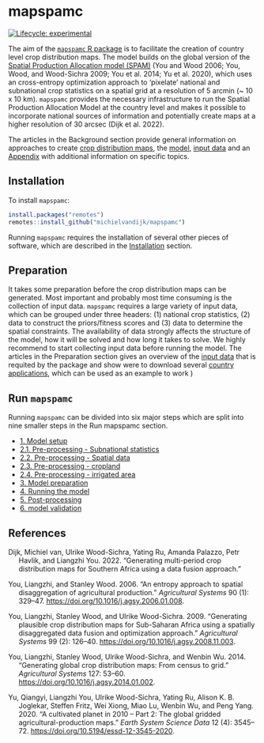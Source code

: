 
<!-- README.md is generated from README.Rmd. Please edit that file -->

# mapspamc

<!-- badges: start -->

[![Lifecycle:
experimental](https://img.shields.io/badge/lifecycle-experimental-orange.svg)](https://www.tidyverse.org/lifecycle/#experimental)
<!-- badges: end -->

The aim of the [`mapspamc` R
package](https://github.com/michielvandijk/mapspamc) is to facilitate
the creation of country level crop distribution maps. The model builds
on the global version of the [Spatial Production Allocation model
(SPAM)](http://www.mapspam.info) (You and Wood 2006; You, Wood, and
Wood-Sichra 2009; You et al. 2014; Yu et al. 2020), which uses an
cross-entropy optimization approach to ‘pixelate’ national and
subnational crop statistics on a spatial grid at a resolution of 5
arcmin (\~ 10 x 10 km). `mapspamc` provides the necessary infrastructure
to run the Spatial Production Allocation Model at the country level and
makes it possible to incorporate national sources of information and
potentially create maps at a higher resolution of 30 arcsec (Dijk et al.
2022).

The articles in the Background section provide general information on
approaches to create [crop distribution
maps](articles/crop_distribution_maps.html), the
[model](articles/model_description.html), [input
data](articles/data.html) and an [Appendix](articles/appendix.html) with
additional information on specific topics.

## Installation

To install `mapspamc`:

``` r
install.packages("remotes")
remotes::install_github("michielvandijk/mapspamc")
```

Running `mapspamc` requires the installation of several other pieces of
software, which are described in the
[Installation](articles/software.html) section.

## Preparation

It takes some preparation before the crop distribution maps can be
generated. Most important and probably most time consuming is the
collection of input data. `mapspamc` requires a large variety of input
data, which can be grouped under three headers: (1) national crop
statistics, (2) data to construct the priors/fitness scores and (3) data
to determine the spatial constraints. The availability of data strongly
affects the structure of the model, how it will be solved and how long
it takes to solve. We highly recommend to start collecting input data
before running the model. The articles in the Preparation section gives
an overview of the [input data](articles/input_data.html) that is
requited by the package and show were to download several [country
applications](articles/country_examples.html), which can be used as an
example to work )

## Run `mapspamc`

Running `mapspamc` can be divided into six major steps which are split
into nine smaller steps in the Run mapspamc section.

-   [1. Model setup](articles/model_setup.html)
-   [2.1. Pre-processing - Subnational
    statistics](articles/preprocessing_subnational_statistics.html)
-   [2.2. Pre-processing - Spatial
    data](articles/preprocessing_spatial_data.html)
-   [2.3. Pre-processing -
    cropland](articles/preprocessing_cropland.html)
-   [2.4. Pre-processing - irrigated
    area](articles/pre_processing_irrigated_area.html)
-   [3. Model preparation](articles/model_preparation.html)
-   [4. Running the model](articles/run_model.html)
-   [5. Post-processing](articles/post_processing.html)
-   [6. model validation](model_validation.html)

## References

<div id="refs" class="references csl-bib-body hanging-indent">

<div id="ref-VanDijk2022b" class="csl-entry">

Dijk, Michiel van, Ulrike Wood-Sichra, Yating Ru, Amanda Palazzo, Petr
Havlik, and Liangzhi You. 2022. “<span class="nocase">Generating
multi-period crop distribution maps for Southern Africa using a data
fusion approach</span>.”

</div>

<div id="ref-You2006" class="csl-entry">

You, Liangzhi, and Stanley Wood. 2006. “<span class="nocase">An entropy
approach to spatial disaggregation of agricultural production</span>.”
*Agricultural Systems* 90 (1): 329–47.
<https://doi.org/10.1016/j.agsy.2006.01.008>.

</div>

<div id="ref-You2009" class="csl-entry">

You, Liangzhi, Stanley Wood, and Ulrike Wood-Sichra. 2009. “<span
class="nocase">Generating plausible crop distribution maps for
Sub-Saharan Africa using a spatially disaggregated data fusion and
optimization approach</span>.” *Agricultural Systems* 99 (2): 126–40.
<https://doi.org/10.1016/j.agsy.2008.11.003>.

</div>

<div id="ref-You2014a" class="csl-entry">

You, Liangzhi, Stanley Wood, Ulrike Wood-Sichra, and Wenbin Wu. 2014.
“<span class="nocase">Generating global crop distribution maps: From
census to grid</span>.” *Agricultural Systems* 127: 53–60.
<https://doi.org/10.1016/j.agsy.2014.01.002>.

</div>

<div id="ref-Yu2020" class="csl-entry">

Yu, Qiangyi, Liangzhi You, Ulrike Wood-Sichra, Yating Ru, Alison K. B.
Joglekar, Steffen Fritz, Wei Xiong, Miao Lu, Wenbin Wu, and Peng Yang.
2020. “<span class="nocase">A cultivated planet in 2010 – Part 2: The
global gridded agricultural-production maps</span>.” *Earth System
Science Data* 12 (4): 3545–72.
<https://doi.org/10.5194/essd-12-3545-2020>.

</div>

</div>
